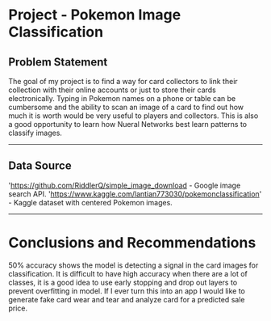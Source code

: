 # Project  - Pokemon Image Classification 


## Problem Statement
The goal of my project is to find a way for card collectors to link their collection
with their online accounts or just to store their cards electronically. Typing in Pokemon names on 
a phone or table can be cumbersome and the ability to scan an image of a card to find out
how much it is worth would be very useful to players and collectors. This is also a good 
opportunity to learn how Nueral Networks best learn patterns to classify images.


---

## Data Source
'https://github.com/RiddlerQ/simple_image_download - Google image search API.
'https://www.kaggle.com/lantian773030/pokemonclassification' - Kaggle dataset with centered Pokemon images.

---

# Conclusions and Recommendations
50% accuracy shows the model is detecting a signal in the card images for classification.
It is difficult to have high accuracy when there are a lot of classes, it is a good idea to use early stopping and drop out layers to prevent overfitting in model.
If I ever turn this into an app I would like to generate fake card wear and tear and analyze card for a predicted sale price.

